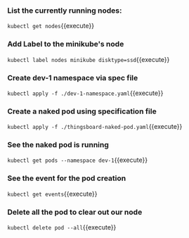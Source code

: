 ### List the currently running nodes:

`kubectl get nodes`{{execute}}

### Add Label to the minikube's node

`kubectl label nodes minikube disktype=ssd`{{execute}}

### Create dev-1 namespace via spec file

`kubectl apply -f ./dev-1-namespace.yaml`{{execute}}

### Create a naked pod using specification file

`kubectl apply -f ./thingsboard-naked-pod.yaml`{{execute}}

### See the naked pod is running

`kubectl get pods --namespace dev-1`{{execute}}

### See the event for the pod creation

`kubectl get events`{{execute}}

### Delete all the pod to clear out our node

`kubectl delete pod --all`{{execute}}
